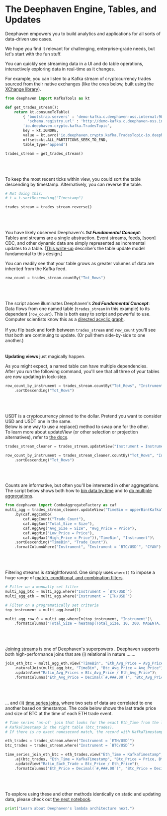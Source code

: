 # The Deephaven Engine, Tables, and Updates

Deephaven empowers you to build analytics and applications for all sorts of data-driven use cases.

We hope you find it relevant for challenging, enterprise-grade needs, but let's start with the fun stuff.

You can quickly see streaming data in a UI and do table operations, interactively exploring data in real-time as it changes.

For example, you can listen to a Kafka stream of cryptocurrency trades sourced from their native exchanges (like the ones below, built using the [XChange library](https://github.com/knowm/XChange)).

```python
from deephaven import KafkaTools as kt

def get_trades_stream():
    return kt.consumeToTable(
        { 'bootstrap.servers' : 'demo-kafka.c.deephaven-oss.internal:9092',
          'schema.registry.url' : 'http://demo-kafka.c.deephaven-oss.internal:8081' },
        'io.deephaven.crypto.kafka.TradesTopic',
        key = kt.IGNORE,
        value = kt.avro('io.deephaven.crypto.kafka.TradesTopic-io.deephaven.crypto.Trade'),
        offsets=kt.ALL_PARTITIONS_SEEK_TO_END,
        table_type='append')

trades_stream = get_trades_stream()
```
\
\
\
To keep the most recent ticks within view, you could sort the table descending by timestamp. Alternatively, you can reverse the table.

```python
# Not doing this:
# t = t.sortDescending("Timestamp")

trades_stream = trades_stream.reverse()
```
\
\
\
You have likely observed Deephaven's **_1st Fundamental Concept_**:\
Tables and streams are a single abstraction. Event streams, feeds, [soon] CDC, and other dynamic data are simply represented as incremental updates to a table. ([This write-up](https://deephaven.io/core/docs/conceptual/table-update-model/) describe's the table update model fundamental to this design.)

You can readily see that your table grows as greater volumes of data are inherited from the Kafka feed.

```python
row_count = trades_stream.countBy("Tot_Rows")
```
\
\
\
The script above illuminates Deephaven's **_2nd Fundamental Concept_**:\
Data flows from one named table (`trades_stream` in this example) to its dependent (`row_count`). This is both easy to script and powerful to use. Computer scientists know this as a [directed acyclic graph](https://en.wikipedia.org/wiki/Directed_acyclic_graph).\
\
If you flip back and forth between `trades_stream` and `row_count` you'll see that both are continuing to update. (Or pull them side-by-side to one another.)
\
\
\
**Updating views** just magically happen.

As you might expect, a named table can have multiple dependencies.\
After you run the following command, you'll see that all three of your tables are now updating in lock-step.

```python
row_count_by_instrument = trades_stream.countBy("Tot_Rows", "Instrument")\
    .sortDescending("Tot_Rows")
```
\
\
\
USDT is a cryptocurrency pinned to the dollar.  Pretend you want to consider USD and USDT one in the same.\
Below is one way to use a replace() method to swap one for the other.\
To learn more about updateView (or other selection or projection alternatives), refer to [the docs](https://deephaven.io/core/docs/conceptual/choose-select-view-update/).

```python
trades_stream_cleaner = trades_stream.updateView("Instrument = Instrument.replace(`USDT`, `USD`)")

row_count_by_instrument = trades_stream_cleaner.countBy("Tot_Rows", "Instrument")\
    .sortDescending("Tot_Rows")
```
\
\
\
Counts are informative, but often you'll be interested in other aggregations. The script below shows both how to [bin data by time](https://deephaven.io/core/docs/reference/cheat-sheets/datetime-cheat-sheet/#downsampling-temporal-data-via-time-binning) and to [do multiple aggregations](https://deephaven.io/core/docs/how-to-guides/combined-aggregations/).

```python
from deephaven import ComboAggregateFactory as caf
multi_agg = trades_stream_cleaner.updateView("TimeBin = upperBin(KafkaTimestamp, MINUTE)")\
    .by(caf.AggCombo(
        caf.AggCount("Trade_Count"),
        caf.AggSum("Total_Size = Size"),
        caf.AggAvg("Avg_Size = Size", "Avg_Price = Price"),
        caf.AggMin("Low_Price = Price"),
        caf.AggMax("High_Price = Price")),"TimeBin", "Instrument")\
    .sortDescending("TimeBin", "Trade_Count")\
    .formatColumnWhere("Instrument", "Instrument = `BTC/USD`", "CYAN")
```
\
\
\
Filtering streams is straightforward. One simply uses `where()` to impose a huge range of [match, conditional, and combination filters](https://deephaven.io/core/docs/how-to-guides/use-filters/).

```python
# Filter on a manually-set filter
multi_agg_btc = multi_agg.where("Instrument = `BTC/USD`")
multi_agg_eth = multi_agg.where("Instrument = `ETH/USD`")

# Filter on a programatically set criteria
top_instrument = multi_agg.head(1)

multi_agg_row_0 = multi_agg.whereIn(top_instrument, "Instrument")\
    .formatColumns("Total_Size = heatmap(Total_Size, 10, 300, MAGENTA, CYAN)")
```
\
\
\
[Joining streams](https://deephaven.io/core/docs/how-to-guides/joins-overview/) is one of Deephaven's superpowers . Deephaven supports both high-performance joins that are (i) relational in nature .......

```python
join_eth_btc = multi_agg_eth.view("TimeBin", "Eth_Avg_Price = Avg_Price")\
    .naturalJoin(multi_agg_btc, "TimeBin", "Btc_Avg_Price = Avg_Price")\
    .updateView("Ratio_Avg_Prices = Btc_Avg_Price / Eth_Avg_Price")\
    .formatColumns("Eth_Avg_Price = Decimal(`#,###.00`)", "Btc_Avg_Price = Decimal(`#,###.00`)")
```
\
\
\
... and (ii) [time series joins](https://deephaven.io/core/docs/reference/table-operations/join/aj/), where two sets of data are correlated to one another based on timestamps. The code below shows the last trade price and size of BTC at the time of each ETH trade event.

```python
# Time series 'as-of' join that looks for the exact Eth_Time from the left table (eth_trades) in the
# KafkaTimestamp in the right table (btc_trades).
# If there is no exact nanosecond match, the record with KafkaTimestamp just preceding Eth_Time is used

eth_trades = trades_stream.where("Instrument = `ETH/USD`")
btc_trades = trades_stream.where("Instrument = `BTC/USD`")

time_series_join_eth_btc = eth_trades.view("Eth_Time = KafkaTimestamp", "Eth_Price = Price")\
    .aj(btc_trades, "Eth_Time = KafkaTimestamp", "Btc_Price = Price, Btc_Time = KafkaTimestamp")\
    .updateView("Ratio_Each_Trade = Btc_Price / Eth_Price")\
    .formatColumns("Eth_Price = Decimal(`#,###.00`)", "Btc_Price = Decimal(`#,###.00`)")
```
\
\
\
To explore using these and other methods identically on static and updating data, please check out [the next notebook](02%20Stream%20and%20Batch%20Together.md).

```python
print("Learn about Deephaven's lambda architecture next.")
```